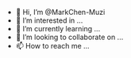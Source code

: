 - 👋 Hi, I’m @MarkChen-Muzi
- 👀 I’m interested in ...
- 🌱 I’m currently learning ...
- 💞️ I’m looking to collaborate on ...
- 📫 How to reach me ...

<!---
MarkChen-Muzi/MarkChen-Muzi is a ✨ special ✨ repository because its `README.md` (this file) appears on your GitHub profile.
You can click the Preview link to take a look at your changes.
--->
